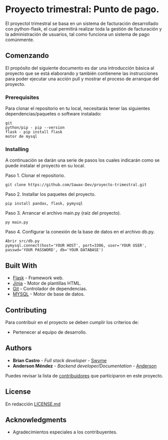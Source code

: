 # Proyecto trimestral: Punto de pago.

El proyectol trimestral se basa en un sistema de facturación desarrollado con python-flask, el cual permitirá realizar toda la gestión de facturación y la administración de usuarios, tal como funciona un sistema de pago comúnmente.

## Comenzando

El propósito del siguiente documento es dar una introducción básica al proyecto que se está elaborando y también contienene las instrucciones para poder ejecutar una acción pull y mostrar el proceso de arranque del proyecto.

### Prerequisites

Para clonar el repositorio en tu local, necesitarás tener las siguientes dependencias/paquetes o software instalado:

```
git
python/pip - pip --version
flask - pip install flask
motor de mysql
```

### Installing

A continuación se darán una serie de pasos los cuales indicarán como se puede instalar el proyecto en su local.

Paso 1. Clonar el repositorio.
```
git clone https://github.com/Sawax-Dev/proyecto-trimestral.git
```

Paso 2. Installar los paquetes del proyecto.
```
pip install pandas, flask, pymysql
```

Paso 3. Arrancar el archivo main.py (raíz del proyecto).
```
py main.py
```

Paso 4. Configurar la conexión de la base de datos en el archivo db.py.
```
Abrir src/db.py
pymysql.connect(host='YOUR HOST', port=3306, user='YOUR USER', passwd='YOUR PASSWORD', db='YOUR DATABASE')
```

## Built With

* [Flask](https://flask.palletsprojects.com/) - Framework web.
* [Jinja](https://jinja.palletsprojects.com/) - Motor de plantillas HTML.
* [Git](https://git-scm.com/) - Controlador de dependencias.
* [MYSQL](https://www.mysql.com/) - Motor de base de datos. 

## Contributing

Para contribuir en el proyecto se deben cumplir los criterios de:

* Pertenecer al equipo de desarrollo.

## Authors

* **Brian Castro** - *Full stack developer* - [Swyme](https://github.com/Sawax-Dev)
* **Anderson Méndez** - *Backend developer/Documentation* - [Anderson](https://github.com/Anderson735)

Puedes revisar la lista de [contribuidores](https://github.com/Sawax-Dev/contributors) que participaron en este proyecto.

## License

En redacción [LICENSE.md](LICENSE.md)

## Acknowledgments

* Agradecimientos especiales a los contribuyentes.